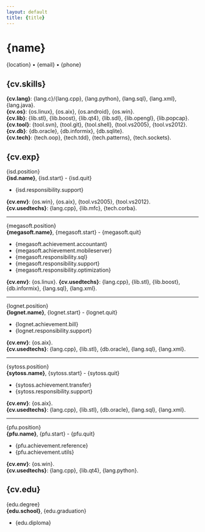 ```yaml
---
layout: default
title: {title}
---
```


# {name}

{location} • {email} • {phone}

## {cv.skills}

**{cv.lang}**: {lang.c}/{lang.cpp}, {lang.python}, {lang.sql}, {lang.xml}, {lang.java}.  
**{cv.os}**: {os.linux}, {os.aix}, {os.android}, {os.win}.  
**{cv.lib}**: {lib.stl}, {lib.boost}, {lib.qt4}, {lib.sdl}, {lib.opengl}, {lib.popcap}.  
**{cv.tool}**: {tool.svn}, {tool.git}, {tool.shell}, {tool.vs2005}, {tool.vs2012}.  
**{cv.db}**: {db.oracle}, {db.informix}, {db.sqlite}.  
**{cv.tech}**: {tech.oop}, {tech.tdd}, {tech.patterns}, {tech.sockets}.  

## {cv.exp}

{isd.position}  
**{isd.name}**, {isd.start} - {isd.quit}

* {isd.responsibility.support}

**{cv.env}**: {os.win}, {os.aix}, {tool.vs2005}, {tool.vs2012}.  
**{cv.usedtechs}**: {lang.cpp}, {lib.mfc}, {tech.corba}.

----

{megasoft.position}  
**{megasoft.name}**, {megasoft.start} - {megasoft.quit}

* {megasoft.achievement.accountant}
* {megasoft.achievement.mobileserver}
* {megasoft.responsibility.sql}
* {megasoft.responsibility.support}
* {megasoft.responsibility.optimization}

**{cv.env}**: {os.linux}.
**{cv.usedtechs}**: {lang.cpp}, {lib.stl}, {lib.boost}, {db.informix}, {lang.sql}, {lang.xml}.

----

{lognet.position}  
**{lognet.name}**, {lognet.start} - {lognet.quit}

* {lognet.achievement.bill}
* {lognet.responsibility.support}

**{cv.env}**: {os.aix}.  
**{cv.usedtechs}**: {lang.cpp}, {lib.stl}, {db.oracle}, {lang.sql}, {lang.xml}.

----

{sytoss.position}  
**{sytoss.name}**, {sytoss.start} - {sytoss.quit}

* {sytoss.achievement.transfer}
* {sytoss.responsibility.support}

**{cv.env}**: {os.aix}.  
**{cv.usedtechs}**: {lang.cpp}, {lib.stl}, {db.oracle}, {lang.sql}, {lang.xml}.

----

{pfu.position}  
**{pfu.name}**, {pfu.start} - {pfu.quit}

* {pfu.achievement.reference}
* {pfu.achievement.utils}

**{cv.env}**: {os.win}.  
**{cv.usedtechs}**: {lang.cpp}, {lib.qt4}, {lang.python}.

## {cv.edu}

{edu.degree}  
**{edu.school}**, {edu.graduation}

* {edu.diploma}
